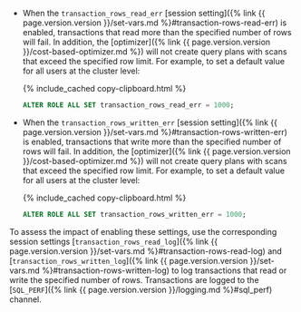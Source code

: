 - When the `transaction_rows_read_err` [session setting]({% link {{ page.version.version }}/set-vars.md %}#transaction-rows-read-err) is enabled, transactions that read more than the specified number of rows will fail. In addition, the [optimizer]({% link {{ page.version.version }}/cost-based-optimizer.md %}) will not create query plans with scans that exceed the specified row limit. For example, to set a default value for all users at the cluster level:

    {% include_cached copy-clipboard.html %}
    ~~~ sql
    ALTER ROLE ALL SET transaction_rows_read_err = 1000;
    ~~~

- When the `transaction_rows_written_err` [session setting]({% link {{ page.version.version }}/set-vars.md %}#transaction-rows-written-err) is enabled, transactions that write more than the specified number of rows will fail. In addition, the [optimizer]({% link {{ page.version.version }}/cost-based-optimizer.md %}) will not create query plans with scans that exceed the specified row limit. For example, to set a default value for all users at the cluster level:

    {% include_cached copy-clipboard.html %}
    ~~~ sql
    ALTER ROLE ALL SET transaction_rows_written_err = 1000;
    ~~~

To assess the impact of enabling these settings, use the corresponding session settings [`transaction_rows_read_log`]({% link {{ page.version.version }}/set-vars.md %}#transaction-rows-read-log) and [`transaction_rows_written_log`]({% link {{ page.version.version }}/set-vars.md %}#transaction-rows-written-log) to log transactions that read or write the specified number of rows. Transactions are logged to the [`SQL_PERF`]({% link {{ page.version.version }}/logging.md %}#sql_perf) channel.